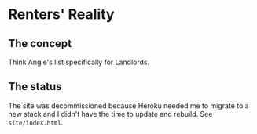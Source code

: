 # Renters' Reality

## The concept

Think Angie's list specifically for Landlords.

## The status

The site was decommissioned because Heroku needed me to migrate to a new stack
and I didn't have the time to update and rebuild. See `site/index.html`.
